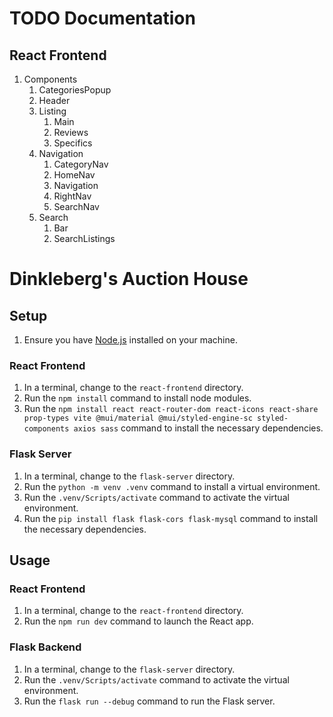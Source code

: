 # TODO Documentation

## React Frontend
1. Components
   1. CategoriesPopup
   2. Header
   3. Listing
      1. Main 
      2. Reviews 
      3. Specifics 
   4. Navigation
      1. CategoryNav 
      2. HomeNav 
      3. Navigation 
      4. RightNav 
      5. SearchNav 
   5. Search 
      1. Bar 
      2. SearchListings

# Dinkleberg's Auction House

## Setup
1. Ensure you have [Node.js](https://nodejs.org/en/download) installed on your machine.

### React Frontend
1. In a terminal, change to the `react-frontend` directory.
2. Run the `npm install` command to install node modules.
3. Run the `npm install react react-router-dom react-icons react-share prop-types vite @mui/material @mui/styled-engine-sc styled-components axios sass` command to install the necessary dependencies.

### Flask Server
1. In a terminal, change to the `flask-server` directory.
2. Run the `python -m venv .venv` command to install a virtual environment.
3. Run the `.venv/Scripts/activate` command to activate the virtual environment.
4. Run the `pip install flask flask-cors flask-mysql` command to install the necessary dependencies.

## Usage

### React Frontend
1. In a terminal, change to the `react-frontend` directory.
2. Run the `npm run dev` command to launch the React app.

### Flask Backend
1. In a terminal, change to the `flask-server` directory. 
2. Run the `.venv/Scripts/activate` command to activate the virtual environment. 
3. Run the `flask run --debug` command to run the Flask server.
